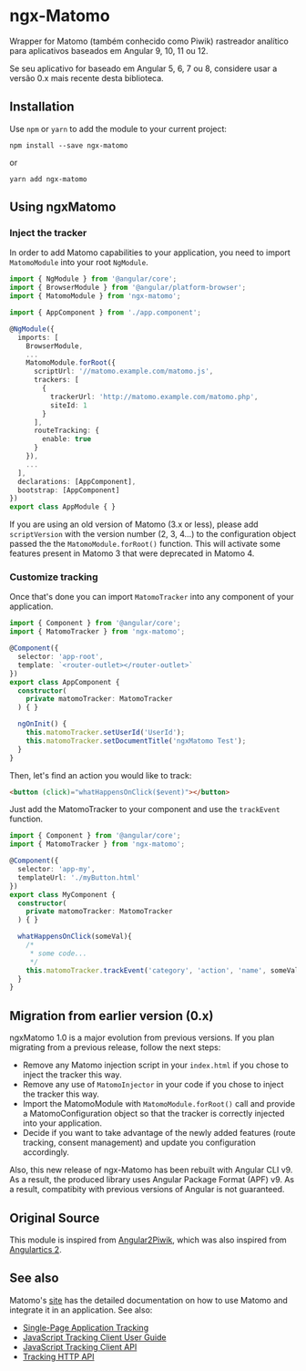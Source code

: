 # ngx-Matomo 

Wrapper for Matomo (também conhecido como Piwik) rastreador analítico para aplicativos baseados em Angular 9, 10, 11 ou 12.

Se seu aplicativo for baseado em Angular 5, 6, 7 ou 8, considere usar a versão 0.x mais recente desta biblioteca.

## Installation

Use `npm` or `yarn` to add the module to your current project:

```shell session
npm install --save ngx-matomo
```

or

```shell session
yarn add ngx-matomo
```

## Using ngxMatomo

### Inject the tracker

In order to add Matomo capabilities to your application, you need to import `MatomoModule` into your root `NgModule`.

```ts
import { NgModule } from '@angular/core';
import { BrowserModule } from '@angular/platform-browser';
import { MatomoModule } from 'ngx-matomo';

import { AppComponent } from './app.component';

@NgModule({
  imports: [
    BrowserModule,
    ...
    MatomoModule.forRoot({
      scriptUrl: '//matomo.example.com/matomo.js',
      trackers: [
        {
          trackerUrl: 'http://matomo.example.com/matomo.php',
          siteId: 1
        }
      ],
      routeTracking: {
        enable: true
      }
    }),
    ...
  ],
  declarations: [AppComponent],
  bootstrap: [AppComponent]
})
export class AppModule { }
```

If you are using an old version of Matomo (3.x or less), please add `scriptVersion` with the version number (2, 3, 4…) to the configuration object passed the the `MatomoModule.forRoot()` function. This will activate some features present in Matomo 3 that were deprecated in Matomo 4.

### Customize tracking

Once that's done you can import `MatomoTracker` into any component of your application.

```ts
import { Component } from '@angular/core';
import { MatomoTracker } from 'ngx-matomo';

@Component({
  selector: 'app-root',
  template: `<router-outlet></router-outlet>`
})
export class AppComponent {
  constructor(
    private matomoTracker: MatomoTracker
  ) { }

  ngOnInit() {
    this.matomoTracker.setUserId('UserId');
    this.matomoTracker.setDocumentTitle('ngxMatomo Test');
  }
}
```

Then, let's find an action you would like to track:

```html
<button (click)="whatHappensOnClick($event)"></button>
```

Just add the MatomoTracker to your component and use the `trackEvent` function.

```ts
import { Component } from '@angular/core';
import { MatomoTracker } from 'ngx-matomo';

@Component({
  selector: 'app-my',
  templateUrl: './myButton.html'
})
export class MyComponent {
  constructor(
    private matomoTracker: MatomoTracker
  ) { }

  whatHappensOnClick(someVal){
    /*
     * some code...
     */
    this.matomoTracker.trackEvent('category', 'action', 'name', someVal);
  }
}
```

## Migration from earlier version (0.x)

ngxMatomo 1.0 is a major evolution from previous versions. If you plan migrating from a previous release, follow the next steps:
-   Remove any Matomo injection script in your `index.html` if you chose to inject the tracker this way.
-   Remove any use of `MatomoInjector` in your code if you chose to inject the tracker this way.
-   Import the MatomoModule with `MatomoModule.forRoot()` call and provide a MatomoConfiguration object so that the tracker is correctly injected into your application.
-   Decide if you want to take advantage of the newly added features (route tracking, consent management) and update you configuration accordingly.

Also, this new release of ngx-Matomo has been rebuilt with Angular CLI v9. As a result, the produced library uses Angular Package Format (APF) v9. As a result, compatibity with previous versions of Angular is not guaranteed.

## Original Source

This module is inspired from [Angular2Piwik](https://github.com/awronka/Angular2Piwik), which was also inspired from [Angulartics 2](https://github.com/angulartics/angulartics2).

## See also

Matomo's [site](https://developer.matomo.org/) has the detailed documentation on how to use Matomo and integrate it in an application.
See also:
-   [Single-Page Application Tracking](https://developer.matomo.org/guides/spa-tracking)
-   [JavaScript Tracking Client User Guide](https://developer.matomo.org/guides/tracking-javascript-guide)
-   [JavaScript Tracking Client API](https://developer.matomo.org/api-reference/tracking-javascript)
-   [Tracking HTTP API](https://developer.matomo.org/api-reference/tracking-api)
